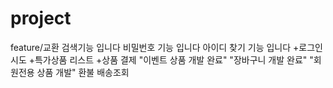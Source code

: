 # project
feature/교환
검색기능 입니다
비밀번호 기능 입니다
아이디 찾기 기능 입니다
+로그인 시도
+특가상품 리스트
+상품 결제
"이벤트 상품 개발 완료"
"장바구니 개발 완료"
"회원전용 상품 개발"
환불
배송조회